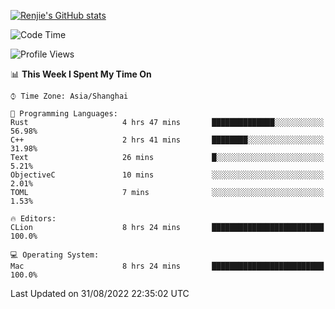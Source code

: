 [![Renjie's GitHub stats](https://github-readme-stats.vercel.app/api?username=liurenjie1024&show_icons=true&theme=chartreuse-dark)](https://github.com/anuraghazra/github-readme-stats)

<!--START_SECTION:waka-->
![Code Time](http://img.shields.io/badge/Code%20Time-135%20hrs%2045%20mins-blue)

![Profile Views](http://img.shields.io/badge/Profile%20Views-20-blue)

📊 **This Week I Spent My Time On** 

```text
⌚︎ Time Zone: Asia/Shanghai

💬 Programming Languages: 
Rust                     4 hrs 47 mins       ██████████████░░░░░░░░░░░   56.98% 
C++                      2 hrs 41 mins       ████████░░░░░░░░░░░░░░░░░   31.98% 
Text                     26 mins             █░░░░░░░░░░░░░░░░░░░░░░░░   5.21% 
ObjectiveC               10 mins             ░░░░░░░░░░░░░░░░░░░░░░░░░   2.01% 
TOML                     7 mins              ░░░░░░░░░░░░░░░░░░░░░░░░░   1.53%

🔥 Editors: 
CLion                    8 hrs 24 mins       █████████████████████████   100.0%

💻 Operating System: 
Mac                      8 hrs 24 mins       █████████████████████████   100.0%

```


 Last Updated on 31/08/2022 22:35:02 UTC
<!--END_SECTION:waka-->

